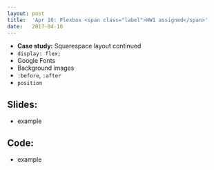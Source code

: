```yaml
---
layout: post
title:  'Apr 10: Flexbox <span class="label">HW1 assigned</span>'
date:   2017-04-10
---
```


- **Case study:** Squarespace layout continued
- `display: flex;`
- Google Fonts
- Background images
- `:before`, `:after`
- `position`

<!--more-->

## Slides:
- example

## Code:
- example
